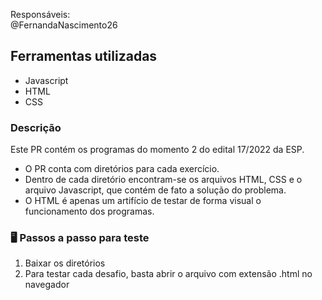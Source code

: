 Responsáveis:  
@FernandaNascimento26 

## Ferramentas utilizadas

- Javascript
- HTML
- CSS

###
 
### Descrição

Este PR contém os programas do momento 2 do edital 17/2022 da ESP. 

- O PR conta com diretórios para cada exercício. 
- Dentro de cada diretório encontram-se os arquivos HTML, CSS e o arquivo Javascript, que contém de fato a solução do problema. 
- O HTML é apenas um artifício de testar de forma visual o funcionamento dos programas. 


### 🖥 Passos a passo para teste

1. Baixar os diretórios
2. Para testar cada desafio, basta abrir o arquivo com extensão .html no navegador
